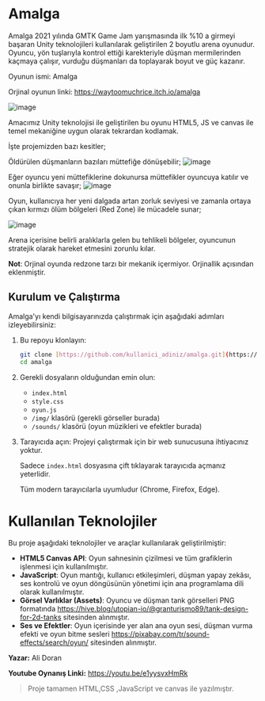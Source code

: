 #  Amalga
Amalga 2021 yılında GMTK Game Jam yarışmasında ilk %10 a girmeyi başaran Unity teknolojileri kullanılarak geliştirilen 2 boyutlu arena oyunudur. Oyuncu, yön tuşlarıyla kontrol ettiği karekteriyle düşman mermilerinden kaçmaya çalışır, vurduğu düşmanları da toplayarak boyut ve güç kazanır.

Oyunun ismi: Amalga

Orjinal oyunun linki: https://waytoomuchrice.itch.io/amalga

![image](https://github.com/user-attachments/assets/530435d6-5b38-439a-820b-d37bef93011a)


Amacımız Unity teknolojisi ile geliştirilen bu oyunu HTML5, JS ve canvas ile temel mekaniğine uygun olarak tekrardan kodlamak.

İşte projemizden bazı kesitler;

Öldürülen düşmanların bazıları müttefiğe dönüşebilir; 
![image](https://github.com/user-attachments/assets/c6bebbeb-e1b8-45a4-a834-001376a21241)

Eğer oyuncu yeni müttefiklerine dokunursa müttefikler oyuncuya katılır ve onunla birlikte savaşır;
![image](https://github.com/user-attachments/assets/95b9d17c-1c53-49f1-94a6-baa9fcc366c9)

Oyun, kullanıcıya her yeni dalgada artan zorluk seviyesi ve zamanla ortaya çıkan kırmızı ölüm bölgeleri (Red Zone) ile mücadele sunar;

![image](https://github.com/user-attachments/assets/3b137f2b-40ea-458c-a562-fd9380298454)

Arena içerisine belirli aralıklarla gelen bu tehlikeli bölgeler, oyuncunun stratejik olarak hareket etmesini zorunlu kılar.

**Not**: Orjinal oyunda redzone tarzı bir mekanik içermiyor. Orjinallik açısından eklenmiştir.

##  Kurulum ve Çalıştırma

Amalga'yı kendi bilgisayarınızda çalıştırmak için aşağıdaki adımları izleyebilirsiniz:

1.  Bu repoyu klonlayın:

    ```bash
    git clone [https://github.com/kullanici_adiniz/amalga.git](https://github.com/kullanici_adiniz/amalga.git)
    cd amalga
    ```

2.  Gerekli dosyaların olduğundan emin olun:
    * `index.html`
    * `style.css`
    * `oyun.js`
    * `/img/` klasörü (gerekli görseller burada)
    * `/sounds/` klasörü (oyun müzikleri ve efektler burada)

3.  Tarayıcıda açın:
    Projeyi çalıştırmak için bir web sunucusuna ihtiyacınız yoktur.

    Sadece `index.html` dosyasına çift tıklayarak tarayıcıda açmanız yeterlidir.

    Tüm modern tarayıcılarla uyumludur (Chrome, Firefox, Edge).

 #  Kullanılan Teknolojiler

Bu proje aşağıdaki teknolojiler ve araçlar kullanılarak geliştirilmiştir:

*  **HTML5 Canvas API**: Oyun sahnesinin çizilmesi ve tüm grafiklerin işlenmesi için kullanılmıştır.
*  **JavaScript**: Oyun mantığı, kullanıcı etkileşimleri, düşman yapay zekâsı, ses kontrolü ve oyun döngüsünün yönetimi için ana programlama dili olarak kullanılmıştır.
*  **Görsel Varlıklar (Assets)**: Oyuncu ve düşman tank görselleri PNG formatında https://hive.blog/utopian-io/@granturismo89/tank-design-for-2d-tanks sitesinden alınmıştır.
*  **Ses ve Efektler**: Oyun içerisinde yer alan ana oyun sesi, düşman vurma efekti ve oyun bitme sesleri https://pixabay.com/tr/sound-effects/search/oyun/ sitesinden alınmıştır.

**Yazar:** Ali Doran

**Youtube Oynanış Linki:** https://youtu.be/e1yysvxHmRk
   
>  Proje tamamen HTML,CSS ,JavaScript ve canvas ile  yazılmıştır.
